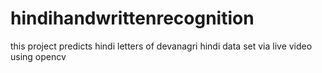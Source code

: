 # hindihandwrittenrecognition
this project predicts hindi letters of devanagri hindi data set via live video using opencv
